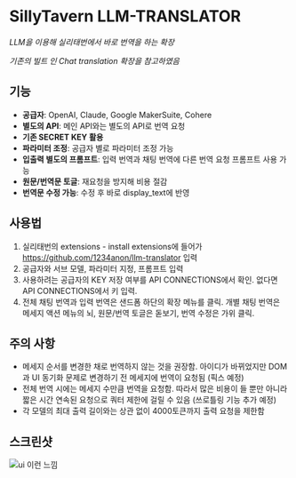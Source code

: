 # SillyTavern LLM-TRANSLATOR

*LLM을 이용해 실리태번에서 바로 번역을 하는 확장*

*기존의 빌트 인 Chat translation 확장을 참고하였음*

## 기능

- **공급자**: OpenAI, Claude, Google MakerSuite, Cohere
- **별도의 API**: 메인 API와는 별도의 API로 번역 요청
- **기존 SECRET KEY 활용**
- **파라미터 조정**: 공급자 별로 파라미터 조정 가능
- **입출력 별도의 프롬프트**: 입력 번역과 채팅 번역에 다른 번역 요청 프롬프트 사용 가능
- **원문/번역문 토글**: 재요청을 방지해 비용 절감
- **번역문 수정 가능**: 수정 후 바로 display_text에 반영

## 사용법

1. 실리태번의 extensions - install extensions에 들어가 https://github.com/1234anon/llm-translator 입력
2. 공급자와 서브 모델, 파라미터 지정, 프롬프트 입력
3. 사용하려는 공급자의 KEY 저장 여부를 API CONNECTIONS에서 확인. 없다면 API CONNECTIONS에서 키 입력.
4. 전체 채팅 번역과 입력 번역은 샌드폼 하단의 확장 메뉴를 클릭. 개별 채팅 번역은 메세지 액션 메뉴의 뇌, 원문/번역 토글은 돋보기, 번역 수정은 가위 클릭. 

## 주의 사항

- 메세지 순서를 변경한 채로 번역하지 않는 것을 권장함. 아이디가 바뀌었지만 DOM과 UI 동기화 문제로 변경하기 전 메세지에 번역이 요청됨 (픽스 예정)
- 전체 번역 시에는 메세지 수만큼 번역을 요청함. 따라서 많은 비용이 들 뿐만 아니라 짧은 시간 연속된 요청으로 쿼터 제한에 걸릴 수 있음 (쓰로틀링 기능 추가 예정)
- 각 모델의 최대 출력 길이와는 상관 없이 4000토큰까지 출력 요청을 제한함

## 스크린샷

![ui 이런 느낌](https://files.catbox.moe/5qaqgj.png)